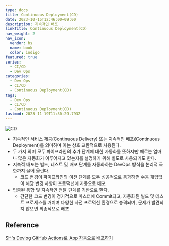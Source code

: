 ```yaml
---
type: docs
title: Continuous Deployment(CD)
date: 2023-10-15T12:46:00+09:00
description: 지속적인 배포
linkTitle: Continuous Deployment(CD)
nav_weight: 2
nav_icon:
  vendor: bs
  name: book
  color: indigo
featured: true
series:
  - CI/CD
  - Dev Ops
categories:
  - Dev Ops
  - CI/CD
  - Continuous Deployment(CD)
tags:
  - Dev Ops
  - CI/CD
  - Continuous Deployment(CD)
lastmod: 2023-11-19T11:30:29.793Z
---
```


![CD](/dev-ops/cd.png?width=512px#center)

- 지속적인 서비스 제공(Continuous Delivery) 또는 지속적인 배포(Continuous Deployment)를 의미하며 이는 상호 교환적으로 사용된다.
- 두 가지 의미 모두 파이프라인의 추가 단계에 대한 자동화를 뜻하지만 때로는 얼마나 많은 자동화가 이루어지고 있는지를 설명하기 위해 별도로 사용되기도 한다.
- 지속적 배포는 빌드, 테스트 및 배포 단계를 자동화하는 DevOps 방식을 논리적 극한까지 끌어 올린다.
  - 코드 변경이 파이프라인의 이전 단계를 모두 성공적으로 통과하면 수동 개입없이 해당 변경 사항이 프로덕션에 자동으로 배포
- 입증된 통합 및 지속적인 전달 단계를 기반으로 한다.
  - 간단한 코드 변경이 정기적으로 마스터에 Commit되고, 자동화된 빌드 및 테스트 프로세스를 거치며 다양한 사전 프로덕션 환경으로 승격되며, 문제가 발견되지 않으면 최종적으로 배포

## Reference

[SH's Devlog](https://seosh817.tistory.com/104)
[GitHub Actions로 App 자동으로 배포하기](https://yozm.wishket.com/magazine/detail/1666/)
